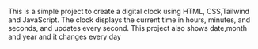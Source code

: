 This is a simple project to create a digital clock using HTML, CSS,Tailwind and JavaScript. The clock displays the current time in hours, minutes, and seconds, and updates every second.
This project also shows date,month and year and it changes every day
